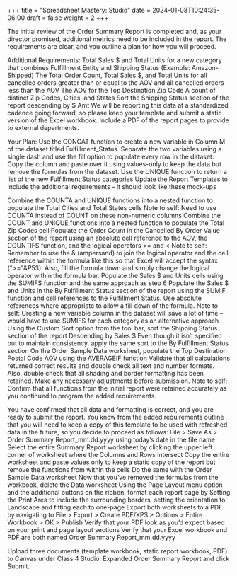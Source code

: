 +++
title = "Spreadsheet Mastery: Studio"
date = 2024-01-08T10:24:35-06:00
draft = false
weight = 2
+++

The initial review of the Order Summary Report is completed and, as your director promised, additional metrics need to be included in the report. The requirements are clear, and you outline a plan for how you will proceed.

Additional Requirements:
Total Sales $ and Total Units for a new category that combines Fulfillment Entity and Shipping Status (Example: Amazon-Shipped)
The Total Order Count, Total Sales $, and Total Units for all cancelled orders greater than or equal to the AOV and all cancelled orders less than the AOV
The AOV for the Top Destination Zip Code
A count of distinct Zip Codes, Cities, and States
Sort the Shipping Status section of the report descending by $ Amt
We will be reporting this data at a standardized cadence going forward, so please keep your template and submit a static version of the Excel workbook. Include a PDF of the report pages to provide to external departments.

Your Plan:
Use the CONCAT function to create a new variable in Column M of the dataset titled Fulfillment_Status. Separate the two variables using a single dash and use the fill option to populate every row in the dataset. Copy the column and paste over it using values-only to keep the data but remove the formulas from the dataset.
Use the UNIQUE function to return a list of the new Fulfillment Status categories
Update the Report Templates to include the additional requirements – it should look like these mock-ups


Combine the COUNTA and UNIQUE functions into a nested function to populate the Total Cities and Total States cells
Note to self: Need to use COUNTA instead of COUNT on these non-numeric columns
Combine the COUNT and UNIQUE functions into a nested function to populate the Total Zip Codes cell
Populate the Order Count in the Cancelled By Order Value section of the report using an absolute cell reference to the AOV, the COUNTIFS function, and the logical operators >= and <
Note to self: Remember to use the & (ampersand) to join the logical operator and the cell reference within the formula like this so that Excel will accept the syntax (">="&$P$53). Also, fill the formula down and simply change the logical operator within the formula bar.
Populate the Sales $ and Units cells using the SUMIFS function and the same approach as step 6
Populate the Sales $ and Units in the By Fulfillment Status section of the report using the SUMIF function and cell references to the Fulfillment Status. Use absolute references where appropriate to allow a fill down of the formula.
Note to self: Creating a new variable column in the dataset will save a lot of time – would have to use SUMIFS for each category as an alternative approach
Using the Custom Sort option from the tool bar, sort the Shipping Status section of the report Descending by Sales $
Even though it isn’t specified but to maintain consistency, apply the same sort to the By Fulfillment Status section
On the Order Sample Data worksheet, populate the Top Destination Postal Code AOV using the AVERAGEIF function
Validate that all calculations returned correct results and double check all text and number formats. Also, double check that all shading and border formatting has been retained. Make any necessary adjustments before submission.
Note to self: Confirm that all functions from the initial report were retained accurately as you continued to program the added requirements.

You have confirmed that all data and formatting is correct, and you are ready to submit the report. You know from the added requirements outline that you will need to keep a copy of this template to be used with refreshed data in the future, so you decide to proceed as follows:
File > Save As > Order Summary Report_mm.dd.yyyy using today’s date in the file name
Select the entire Summary Report worksheet by clicking the upper left corner of worksheet where the Columns and Rows intersect
Copy the entire worksheet and paste values only to keep a static copy of the report but remove the functions from within the cells
Do the same with the Order Sample Data worksheet
Now that you’ve removed the formulas from the workbook, delete the Data worksheet
Using the Page Layout menu option and the additional buttons on the ribbon, format each report page by Setting the Print Area to include the surrounding borders, setting the orientation to Landscape and fitting each to one-page
Export both worksheets to a PDF by navigating to File > Export > Create PDF/XPS > Options > Entire Workbook > OK > Publish
Verify that your PDF look as you’d expect based on your print and page layout sections
Verify that your Excel workbook and PDF are both named Order Summary Report_mm.dd.yyyy

Upload three documents (template workbook, static report workbook, PDF) to Canvas under Class 4 Studio: Expanded Order Summary Report and click Submit.




